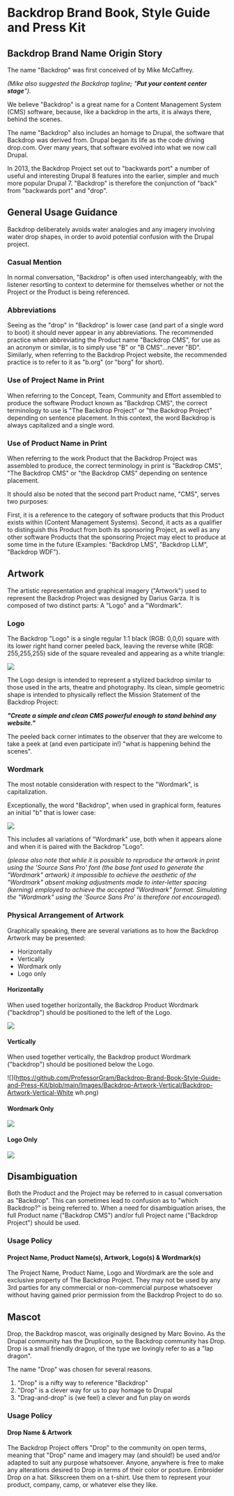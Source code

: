# Backdrop Brand Book, Style Guide and Press Kit


## Backdrop Brand Name Origin Story
The name "Backdrop" was first conceived of by Mike McCaffrey.

*(Mike also suggested the Backdrop tagline; "**Put your content center stage**").*

We believe "Backdrop" is a great name for a Content Management System (CMS) software, because, like a backdrop in the arts, it is always there, behind the scenes.

The name "Backdrop" also includes an homage to Drupal, the software that Backdrop was derived from.  Drupal began its life as the code driving drop.com.  Over many years, that software evolved into what we now call Drupal. 

In 2013, the Backdrop Project set out to "backwards port" a number of useful and interesting Drupal 8 features into the earlier, simpler and much more popular Drupal 7. "Backdrop" is therefore the conjunction of "back" from "backwards port" and "drop".

## General Usage Guidance
Backdrop deliberately avoids water analogies and any imagery involving water drop shapes, in order to avoid potential confusion with the Drupal project.

### Casual Mention
In normal conversation, "Backdrop" is often used interchangeably, with the listener resorting to context to determine for themselves whether or not the Project or the Product is being referenced.

### Abbreviations
Seeing as the "drop" in "Backdrop" is lower case (and part of a single word to boot) it should never appear in any abbreviations.  The recommended practice when abbreviating the Product name "Backdrop CMS", for use as an acronym or similar, is to simply use "B" or "B CMS"...never "BD".  Similarly, when referring to the Backdrop Project website, the recommended practice is to refer to it as "b.org" (or "borg" for short).  

### Use of Project Name in Print
When referring to the Concept, Team, Community and Effort assembled to produce the software Product known as "Backdrop CMS", the correct terminology to use is "The Backdrop Project" or "the Backdrop Project" depending on sentence placement. In this context, the word Backdrop is always capitalized and a single word.  

### Use of Product Name in Print
When referring to the work Product that the Backdrop Project was assembled to produce, the correct terminology in print is "Backdrop CMS", "The Backdrop CMS" or "the Backdrop CMS" depending on sentence placement.  

It should also be noted that the second part Product name, "CMS", serves two purposes:

First, it is a reference to the category of software products that this Product exists within (Content Management Systems).  Second, it acts as a qualifier to distinguish this Product from both its sponsoring Project, as well as any other software Products that the sponsoring Project may elect to produce at some time in the future (Examples:  "Backdrop LMS", "Backdrop LLM", "Backdrop WDF").

## Artwork
The artistic representation and graphical imagery ("Artwork") used to represent the Backdrop Project was designed by Darius Garza.  It is composed of two distinct parts:  A "Logo" and a "Wordmark".

### Logo
The Backdrop "Logo" is a single regular 1:1 black (RGB: 0,0,0) square with its lower right hand corner peeled back, leaving the reverse white (RGB: 255,255,255) side of the square revealed and appearing as a white triangle:

![](https://github.com/ProfessorGram/Backdrop-Brand-Book-Style-Guide-and-Press-Kit/blob/main/Images/Backdrop-Logo-Only/Backdrop-Logo-Only-White.png)

The Logo design is intended to represent a stylized backdrop similar to those used in the arts, theatre and photography.  Its clean, simple geometric shape is intended to physically reflect the Mission Statement of the Backdrop Project:  

***"Create a simple and clean CMS powerful enough to stand behind any website."***

The peeled back corner intimates to the observer that they are welcome to take a peek at (and even participate in!) "what is happening behind the scenes".

### Wordmark
The most notable consideration with respect to the "Wordmark", is capitalization. 

Exceptionally, the word "Backdrop", when used in graphical form, features an initial "b" that is lower case:

![](https://github.com/ProfessorGram/Backdrop-Brand-Book-Style-Guide-and-Press-Kit/blob/main/Images/Backdrop-Wordmark-Only/Backdrop-Wordmark-Only-White.png)

This includes all variations of "Wordmark" use, both when it appears alone and when it is paired with the Backdrop "Logo".  

*(please also note that while it is possible to reproduce the artwork in print using the 'Source Sans Pro' font (the base font used to generate the "Wordmark" artwork) it impossible to achieve the aesthetic of the "Wordmark" absent making adjustments made to inter-letter spacing (kerning) employed to achieve the accepted "Wordmark" format.  Simulating the "Wordmark" using the 'Source Sans Pro' is therefore not encouraged).*


### Physical Arrangement of Artwork
Graphically speaking, there are several variations as to how the Backdrop Artwork may be presented:

- Horizontally
- Vertically
- Wordmark only
- Logo only


#### Horizontally
When used together horizontally, the Backdrop Product Wordmark ("backdrop") should be positioned to the left of the Logo.

![](https://github.com/ProfessorGram/Backdrop-Brand-Book-Style-Guide-and-Press-Kit/blob/main/Images/Backdrop-Artwork-Horizontal/Backdrop-Artwork-Horizontal-White.png)

#### Vertically
When used together vertically, the Backdrop product Wordmark ("backdrop") should be positioned below the Logo.

![](https://github.com/ProfessorGram/Backdrop-Brand-Book-Style-Guide-and-Press-Kit/blob/main/Images/Backdrop-Artwork-Vertical/Backdrop-Artwork-Vertical-White wh.png)

#### Wordmark Only

![](https://github.com/ProfessorGram/Backdrop-Brand-Book-Style-Guide-and-Press-Kit/blob/main/Images/Backdrop-Wordmark-Only/Backdrop-Wordmark-Only-White.png)

#### Logo Only

![](https://github.com/ProfessorGram/Backdrop-Brand-Book-Style-Guide-and-Press-Kit/blob/main/Images/Backdrop-Logo-Only/Backdrop-Logo-Only-White.png)

## Disambiguation
Both the Product and the Project may be referred to in casual conversation as "Backdrop".  This can sometimes lead to confusion as to "which Backdrop?" is being referred to.  When a need for disambiguation arises, the full Product name ("Backdrop CMS") and/or full Project name ("Backdrop Project") should be used.

### Usage Policy

#### Project Name, Product Name(s), Artwork, Logo(s) & Wordmark(s)
The Project Name, Product Name, Logo and Wordmark are the sole and exclusive property of The Backdrop Project.  They may not be used by any 3rd parties for any commercial or non-commercial purpose whatsoever without having gained prior permission from the Backdrop Project to do so.

## Mascot
Drop, the Backdrop mascot, was originally designed by Marc Bovino.  As the Drupal community has the Druplicon, so the Backdrop community has Drop.  Drop is a small friendly dragon, of the type we lovingly refer to as a "lap dragon". 

The name "Drop" was chosen for several reasons. 

1. "Drop" is a nifty way to reference "Backdrop"
2. "Drop" is a clever way for us to pay homage to Drupal
3. "Drag-and-drop" is (we feel) a clever and fun play on words

### Usage Policy

#### Drop Name & Artwork
The Backdrop Project offers "Drop" to the community on open terms, meaning that "Drop" name and imagery may (and should!) be used and/or adapted to suit any purpose whatsoever. Anyone, anywhere is free to make any alterations desired to Drop in terms of their color or posture.  Embroider Drop on a hat.  Silkscreen them on a t-shirt. Use them to represent your product, company, camp, or whatever else they like.